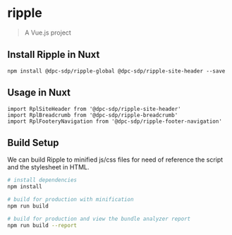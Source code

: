 # ripple

> A Vue.js project

## Install Ripple in Nuxt

`npm install @dpc-sdp/ripple-global @dpc-sdp/ripple-site-header --save`

## Usage in Nuxt

```
import RplSiteHeader from '@dpc-sdp/ripple-site-header'
import RplBreadcrumb from '@dpc-sdp/ripple-breadcrumb'
import RplFooteryNavigation from '@dpc-sdp/ripple-footer-navigation'
```

## Build Setup

We can build Ripple to minified js/css files for need of reference the script and the stylesheet in HTML.
``` bash
# install dependencies
npm install

# build for production with minification
npm run build

# build for production and view the bundle analyzer report
npm run build --report
```
